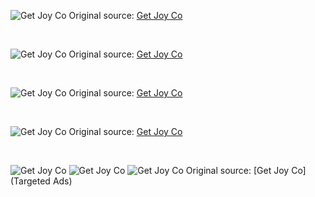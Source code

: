 ![Get Joy Co](https://raw.githubusercontent.com/nikole-flowers/leo-work/main/GetJoyCo/GetJoy.jpeg "Get Joy Co")
Original source: [Get Joy Co](hhttps://getjoyfood.com/pages/nutrition-plan)

</br>

![Get Joy Co](https://raw.githubusercontent.com/nikole-flowers/leo-work/main/GetJoyCo/GetJoy2.jpg "Get Joy Co")
Original source: [Get Joy Co](https://www.instagram.com/p/C3s8ekKPzYp/?img_index=5)

</br>

![Get Joy Co](https://raw.githubusercontent.com/nikole-flowers/leo-work/main/GetJoyCo/GetJoy3.jpeg "Get Joy Co")
Original source: [Get Joy Co](https://getjoyfood.com/blogs/the-daily-scoop/what-to-expect-when-you-adopt-a-senior-dog)

</br>

![Get Joy Co](https://raw.githubusercontent.com/nikole-flowers/leo-work/main/GetJoyCo/GetJoy7.jpg "Get Joy Co")
Original source: [Get Joy Co](https://www.aarp.org/benefits-discounts/members-only-access/info-2024/guide-to-dog-food.html)

</br>

![Get Joy Co](https://raw.githubusercontent.com/nikole-flowers/leo-work/main/GetJoyCo/GetJoy4.png "Get Joy Co")
![Get Joy Co](https://raw.githubusercontent.com/nikole-flowers/leo-work/main/GetJoyCo/GetJoy5.png "Get Joy Co")
![Get Joy Co](https://raw.githubusercontent.com/nikole-flowers/leo-work/main/GetJoyCo/GetJoy6.png "Get Joy Co")
Original source: [Get Joy Co](Targeted Ads)
